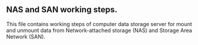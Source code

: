 ## NAS and SAN working steps.

This file contains working steps of computer data storage server for mount and unmount data from Network-attached storage (NAS) and Storage Area Network (SAN).

